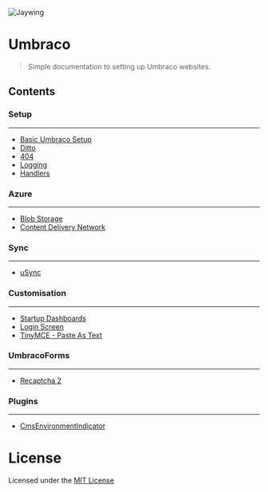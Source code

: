 ![Jaywing](https://github.com/Jaywing/UmbracoSetup/blob/master/images/jaywing.png)

# Umbraco
> Simple documentation to setting up Umbraco websites. 

## Contents

### Setup
---
- [Basic Umbraco Setup](sections/basicumbracosetup.md)
- [Ditto](sections/ditto.md)
- [404](sections/404.md)
- [Logging](sections/logging.md)
- [Handlers](sections/handlers.md) 

### Azure
---
- [Blob Storage](sections/azureblobstorage.md)
- [Content Delivery Network](sections/azurecdn.md)

### Sync
---
- [uSync](sections/usync.md)

### Customisation
---
- [Startup Dashboards](sections/startupdashboards.md)
- [Login Screen](sections/loginscreen.md)
- [TinyMCE - Paste As Text](sections/tinymce-pasteastext.md)

### UmbracoForms
---
- [Recaptcha 2](sections/recaptcha2.md)

### Plugins
---
- [CmsEnvironmentIndicator](sections/cmsenvironmentindicator.md)



# License
Licensed under the [MIT License](LICENSE.md)